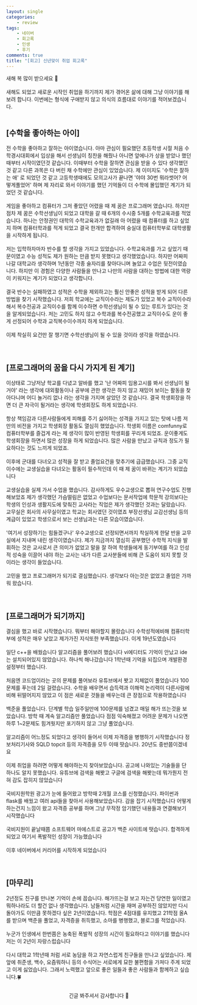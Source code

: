 ```yaml
---
layout: single
categories:
    - review
tags:
    - 네이버
    - 회고록
    - 인생
    - 후기
comments: true
title: "[회고] 신년맞이 취업 회고록"
---
```


새해 복 많이 받으세요 👋<br>
<br>
새해도 되었고 새로운 시작인 취업을 하기까지 제가 겪어온 삶에 대해 그냥 이야기를 해보려 합니다. 이번에는 형식에 구애받지 않고 의식의 흐름대로 이야기를 적어보겠습니다.<br>
<br>

## [수학을 좋아하는 아이]
전 수학을 좋아하고 잘하는 아이였습니다. 아마 관심이 필요했던 초등학생 시절 처음 수학경시대회에서 입상을 해서 선생님이 칭찬을 해줬나 아니면 앞에나가 상을 받았나 했던 때부터 시작이였던것 같습니다. 이때부터 수학을 잘하면 관심을 받을 수 있다 생각했던것 같고 다른 과목은 다 버린 채 수학에만 관심이 있었습니다. 제 이미지도 '수학은 잘하는 애' 로 되었던 것 같고 고등학생때에도 모의고사가 끝나면 '야야 30번 뭐라썻어? 어떻게풀었어' 하며 제 자리로 와서 이야기를 했던 기억들이 더 수학에 몰입했던 계기가 되었던 것 같습니다.<br>
<br>
게임을 좋아하고 컴퓨터가 그저 좋았던 어렸을 때 제 꿈은 프로그래머 였습니다. 하지만 점차 제 꿈은 수학선생님이 되었고 대학을 갈 때 6개의 수시중 5개를 수학교육과를 적었습니다. 하나는 안정권인 대학의 수학교육과가 없길래 아 어렸을 때 컴퓨터를 하고 싶었지 하며 컴퓨터학과를 적게 되었고 결국 한개만 합격하여 숭실대 컴퓨터학부로 대학생활을 시작하게 됩니다.<br>
<br>
저는 입학하자마자 반수를 할 생각을 가지고 있었습니다. 수학교육과를 가고 싶었기 때문이였고 수능 성적도 제가 원하는 만큼 받지 못했다고 생각했었습니다. 하지만 어짜피 나갈 대학교라 생각하며 1년동안 각종 술자리를 찾아다니며 놀았고 수업은 뒷전이였습니다. 하지만 이 경험은 다양한 사람들을 만나고 나만의 사람을 대하는 방법에 대한 역량이 키워지는 계기가 되었다고 생각합니다.<br>
<br>
결국 반수는 실패하였고 성적은 수학을 제외하고는 훨신 안좋은 성적을 받게 되어 다른 방법을 찾기 시작했습니다. 저희 학교에는 교직이수라는 제도가 있었고 복수 교직이수라 해서 복수전공과 교직이수를 함께 이수하면 수학선생님이 될 수 있는 루트가 있다는 것을 알게되었습니다. 저는 고민도 하지 않고 수학과를 복수전공했고 교직이수도 운이 좋게 선정되어 수학과 교직복수이수까지 하게 되었습니다.<br>
<br>
이제 착실히 요건만 잘 챙기면 수학선생님이 될 수 있을 것이라 생각을 하였습니다.<br>
<br>
<br>

## [프로그래머의 꿈을 다시 가지게 된 계기]
이상태로 그냥저냥 학교를 다녔고 알바를 했고 '난 어짜피 임용고시를 봐서 선생님이 될거야' 라는 생각에 대외활동이나 공부에 관한 생각은 하지 않고 재밌어 보이는 활동을 찾아다니며 어디 놀거리 없나 라는 생각을 가지며 살았던 것 같습니다. 결국 학생회장을 하면 더 큰 자극이 될거라는 생각에 학생회장도 하게 되었습니다.<br>
<br>
항상 책임감과 다른사람들에게 피해를 주기 싫어하는 성격을 가지고 있는 탓에 나름 저만의 비전을 가지고 학생회장 활동도 열심히 했었습니다. 학생회 이름은 comfunny로 컴퓨터학부를 즐겁게 라는 제 생각이 많이 반영된 학생회를 꾸리게 되었죠. 운이좋게도 학생회장을 하면서 많은 성장을 하게 되었습니다. 많은 사람을 만났고 규칙과 정도가 필요하다는 것도 느끼게 되었죠.<br>
<br>
이후에 군대를 다녀오고 성적을 잘 받고 졸업요건을 맞추기에 급급했습니다. 그중 교직이수에는 교생실습을 다녀오는 활동이 필수적인데 이 때 제 꿈이 바뀌는 계기가 되었습니다<br>
<br>
교생실습을 실제 가서 수업을 했습니다. 감사하게도 우수교생으로 뽑혀 연구수업도 진행해보았죠 제가 생각했던 가슴떨림은 없었고 수업보다는 문서작업에 학문적 강의보다는 학생의 인성과 생활지도에 맞춰진 교사라는 직업은 제가 생각했던 것과는 달랐습니다. 교무실은 회사의 사무실이였고 학교는 회사였던 것이였죠 부장선생님 교감선생님 등의 계급이 있었고 학생으로서 보는 선생님과는 다른 모습이였습니다.<br>
<br>
'여기서 성장하기는 힘들겠구나' 우수교생으로 선정되면서까지 착실하게 한달 반을 교무실에서 지내며 내린 생각이였습니다. 제가 지금까지 열심히 공부했던 수학적 지식을 발휘하는 것은 교사로서 큰 의미가 없었고 말을 잘 하여 학생들에게 동기부여를 하고 인성적 성숙을 이끌어 내야 하는 교사는 내가 다른 교사분들에 비해 큰 도움이 되지 못할 것이라는 생각이 들었습니다.<br>
<br>
고민을 했고 프로그래머가 되기로 결심했습니다. 생각보다 아는것은 없었고 졸업은 가까워 왔습니다.<br>
<br>
<br>

## [프로그래머가 되기까지]
결심을 했고 바로 시작했습니다. 뭐부터 해야할지 몰랐습니다 수학성적에비해 컴퓨터학부에 성적은 매우 낮았고 제가가진 지식또한 부족했습니다. 이게 19년도였습니다<br>
<br>
일단 c++을 배웠습니다 알고리즘을 풀어보려 했습니다 vi에디터도 기억이 안났고 ide는 설치되어있지 않았습니다. 하나씩 해나갔습니다 1학년때 기억을 되집으며 개발환경 설정부터 했습니다.<br>
<br>
처음엔 코드업이라는 곳의 문제를 풀어보라 유튜브에서 봣고 지체없이 풀었습니다 100문제를 푸는데 2일 걸렸습니다. 수학을 배우면서 습득력과 이해력 논리력이 다른사람에 비해 뒤떨어지지 않았고 이 점은 새로운 것들을 배우는데 큰 장점으로 작용하였습니다<br>
<br>
백준을 풀었습니다. 단계별 학습 일주일만에 100문제를 넘겼고 매일 해가 뜨는것을 보았습니다. 방학 때 계속 알고리즘만 풀었습니다 점점 익숙해졌고 어려운 문제가 나오면 하루 1~2문제도 힘겨웟지만 포기하지 않고 그냥 풀었습니다.<br>
<br>
알고리즘이 어느정도 되었다고 생각이 들어서 이제 자격증을 병행하기 시작했습니다 정보처리기사와 SQLD topcit 등의 자격증을 모두 이때 땃습니다. 20년도 중반쯤이겠네요<br>
<br>
이제 취업을 하려면 어떻게 해야하는지 찾아보았습니다. 공고에 나와있는 기술들을 단 하나도 알지 못했습니다. 유튜브에 검색을 해봣고 구글에 검색을 해봣는데 뭐가뭔지 전혀 감도 잡히지 않았습니다<br>
<br>
국비지원학원 광고가 눈에 들어왔고 방학때 2개월 코스를 신청했습니다. 파이썬과 flask를 배웠고 여러 api들을 찾아서 사용해보았습니다. 감을 잡기 시작했습니다 어떻게하는건지 느낌이 왔고 자격증 공부를 하며 그냥 무작정 암기했던 내용들과 연결해보기 시작했습니다<br>
<br>
국비지원이 끝날때쯤 소프트웨어 마에스트로 공고가 백준 사이트에 떳습니다. 합격하게 되었고 여기서 폭발적인 성장이 가능했습니다<br>
<br>
이후 네이버에서 커리어를 시작하게 되었습니다<br>
<br>
<br>

## [마무리]
2년정도 친구를 만나본 기억이 손에 꼽습니다. 해가뜨는걸 보고 자는건 당연한 일이였고 뭐하나라도 더 할건 없나 생각했습니다. 남들처럼 시간을 재며 공부하진 않았지만 다시 돌아가도 이만큼 못하겠다 싶은 2년이였습니다. 학점은 4점대를 유지했고 21학점 올A를 받으며 백준을 풀었고, 자격증을 취득했고, 소마를 병행했고, 블로그를 적었습니다.<br>
<br>
누군가 인생에서 한번쯤은 농축된 폭발적 성장의 시간이 필요하다고 이야기를 했습니다 저는 이 2년이 자랑스럽습니다<br>
<br>
다시 대학교 1학년때 처럼 서로 농담을 하고 자연스럽게 친구들을 만나고 싶었습니다. 제앞에 취준생, 백수, 요즘뭐하니 등의 수식어는 서로에게 묘한 불편함을 가져다 주게 되었고 이게 싫었습니다. 그래서 노력했고 앞으로 좋은 일들과 좋은 사람들과 함께하고 싶습니다.🍀<br>
<br>

<center>긴글 봐주셔서 감사합니다 👋</center>